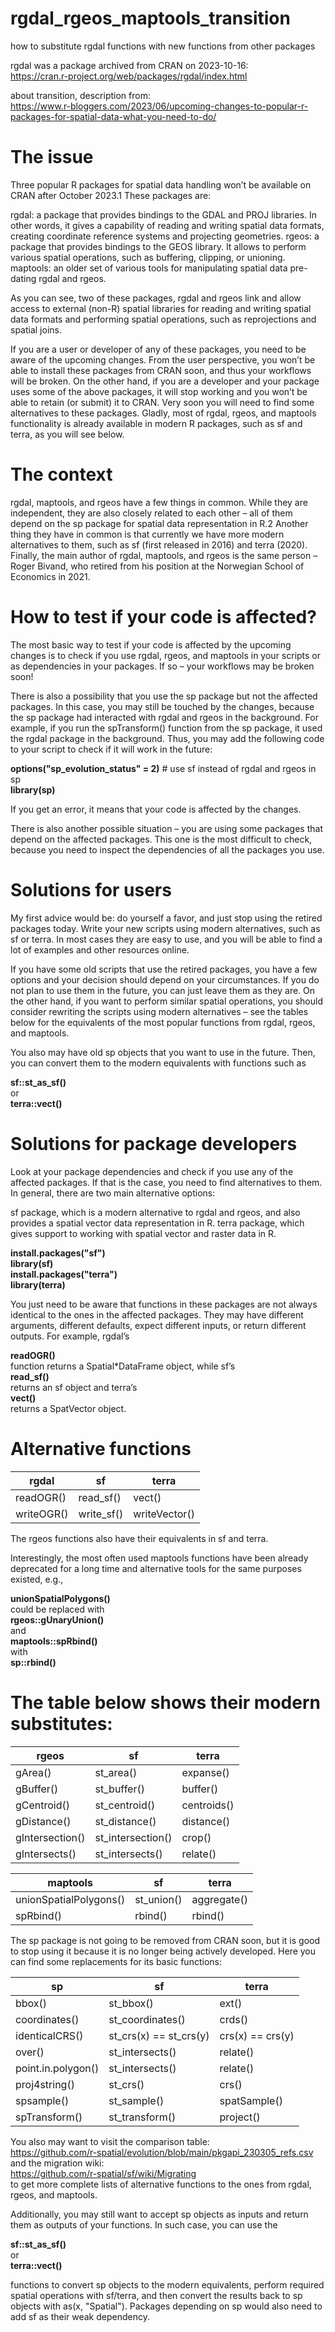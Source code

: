 # rgdal_rgeos_maptools_transition
how to substitute rgdal functions with new functions from other packages

rgdal was a package archived from CRAN on 2023-10-16: <br> https://cran.r-project.org/web/packages/rgdal/index.html

about transition, description from: <br> https://www.r-bloggers.com/2023/06/upcoming-changes-to-popular-r-packages-for-spatial-data-what-you-need-to-do/


# The issue

Three popular R packages for spatial data handling won’t be available on CRAN after October 2023.1 These packages are:

rgdal: a package that provides bindings to the GDAL and PROJ libraries. In other words, it gives a capability of reading and writing spatial data formats, creating coordinate reference systems and projecting geometries.
rgeos: a package that provides bindings to the GEOS library. It allows to perform various spatial operations, such as buffering, clipping, or unioning.
maptools: an older set of various tools for manipulating spatial data pre-dating rgdal and rgeos.

As you can see, two of these packages, rgdal and rgeos link and allow access to external (non-R) spatial libraries for reading and writing spatial data formats and performing spatial operations, such as reprojections and spatial joins.

If you are a user or developer of any of these packages, you need to be aware of the upcoming changes. From the user perspective, you won’t be able to install these packages from CRAN soon, and thus your workflows will be broken. On the other hand, if you are a developer and your package uses some of the above packages, it will stop working and you won’t be able to retain (or submit) it to CRAN. Very soon you will need to find some alternatives to these packages. Gladly, most of rgdal, rgeos, and maptools functionality is already available in modern R packages, such as sf and terra, as you will see below.


# The context  

rgdal, maptools, and rgeos have a few things in common. While they are independent, they are also closely related to each other – all of them depend on the sp package for spatial data representation in R.2 Another thing they have in common is that currently we have more modern alternatives to them, such as sf (first released in 2016) and terra (2020). Finally, the main author of rgdal, maptools, and rgeos is the same person – Roger Bivand, who retired from his position at the Norwegian School of Economics in 2021.

                                       
# How to test if your code is affected? 
                                    
The most basic way to test if your code is affected by the upcoming changes is to check if you use rgdal, rgeos, and maptools in your scripts or as dependencies in your packages. If so – your workflows may be broken soon!

There is also a possibility that you use the sp package but not the affected packages. In this case, you may still be touched by the changes, because the sp package had interacted with rgdal and rgeos in the background. For example, if you run the spTransform() function from the sp package, it used the rgdal package in the background. Thus, you may add the following code to your script to check if it will work in the future:

__options("sp_evolution_status" = 2)__ # use sf instead of rgdal and rgeos in sp 
<br> **library(sp)**

If you get an error, it means that your code is affected by the changes.

There is also another possible situation – you are using some packages that depend on the affected packages. This one is the most difficult to check, because you need to inspect the dependencies of all the packages you use.

                                     
# Solutions for users                                                

My first advice would be: do yourself a favor, and just stop using the retired packages today. Write your new scripts using modern alternatives, such as sf or terra. In most cases they are easy to use, and you will be able to find a lot of examples and other resources online.

If you have some old scripts that use the retired packages, you have a few options and your decision should depend on your circumstances. If you do not plan to use them in the future, you can just leave them as they are. On the other hand, if you want to perform similar spatial operations, you should consider rewriting the scripts using modern alternatives – see the tables below for the equivalents of the most popular functions from rgdal, rgeos, and maptools.

You also may have old sp objects that you want to use in the future. Then, you can convert them to the modern equivalents with functions such as 

**sf::st_as_sf()** <br>
or <br>
**terra::vect()**

                                      
# Solutions for package developers    

Look at your package dependencies and check if you use any of the affected packages. If that is the case, you need to find alternatives to them. In general, there are two main alternative options:

sf package, which is a modern alternative to rgdal and rgeos, and also provides a spatial vector data representation in R.
terra package, which gives support to working with spatial vector and raster data in R.

**install.packages("sf")** <br>
**library(sf)** <br>
**install.packages("terra")** <br>
**library(terra)** 

You just need to be aware that functions in these packages are not always identical to the ones in the affected packages. They may have different arguments, different defaults, expect different inputs, or return different outputs. For example, rgdal’s 

**readOGR()** <br> 
function returns a Spatial*DataFrame object, while sf’s <br> 
**read_sf()** <br> 
returns an sf object and terra’s <br> 
**vect()** <br> 
returns a SpatVector object.


# Alternative functions         
                                      
| rgdal                   | sf	                  | terra              |
| ----------------------- | --------------------- | ------------------ |
| readOGR()	              | read_sf()	            | vect()             |
| writeOGR()	            | write_sf()	          | writeVector()      |

The rgeos functions also have their equivalents in sf and terra.

Interestingly, the most often used maptools functions have been already deprecated for a long time and alternative tools for the same purposes existed, e.g.,

**unionSpatialPolygons()** <br>
could be replaced with <br>
**rgeos::gUnaryUnion()** <br>
and <br>
**maptools::spRbind()** <br>
with <br> 
**sp::rbind()**

# The table below shows their modern substitutes:

| rgeos	                  | sf	                    | terra                |
| ----------------------- | ----------------------- | -------------------- |
| gArea()	                | st_area()	              | expanse()            |
| gBuffer()	              | st_buffer()	            | buffer()             |
| gCentroid()	            | st_centroid()	          | centroids()          |
| gDistance()	            | st_distance()	          | distance()           |
| gIntersection()	        | st_intersection()	      | crop()               |
| gIntersects()	          | st_intersects()	        | relate()             |

| maptools	              | sf	                    | terra                |
| ----------------------- | ----------------------- | -------------------- |
| unionSpatialPolygons()	| st_union()	            | aggregate()          | 
| spRbind()	              | rbind()	                | rbind()              |

The sp package is not going to be removed from CRAN soon, but it is good to stop using it because it is no longer being actively developed. Here you can find some replacements for its basic functions:

| sp	                    | sf	                        | terra              |
| ----------------------- | --------------------------- | ------------------ |
| bbox()	                | st_bbox()	                  | ext()              |
| coordinates()	          | st_coordinates()	          | crds()             |
| identicalCRS()	        | st_crs(x) == st_crs(y)	    | crs(x) == crs(y)   |
| over()	                | st_intersects()	            | relate()           |
| point.in.polygon()	    | st_intersects()	            | relate()           |
| proj4string()	          | st_crs()	                  | crs()              |
| spsample()	            | st_sample()	                | spatSample()       |
| spTransform()	          | st_transform()	            | project()          |

You also may want to visit the comparison table: <br> https://github.com/r-spatial/evolution/blob/main/pkgapi_230305_refs.csv <br> 
and the migration wiki: <br> https://github.com/r-spatial/sf/wiki/Migrating <br>
to get more complete lists of alternative functions to the ones from rgdal, rgeos, and maptools.

Additionally, you may still want to accept sp objects as inputs and return them as outputs of your functions. In such case, you can use the 

**sf::st_as_sf()** <br>
or <br>
**terra::vect()** 

functions to convert sp objects to the modern equivalents, perform required spatial operations with sf/terra, and then convert the results back to sp objects with as(x, "Spatial"). Packages depending on sp would also need to add sf as their weak dependency.

